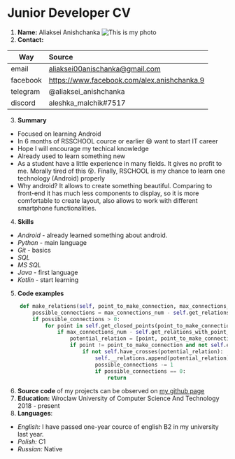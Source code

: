 # Junior Developer CV
1. **Name:**  Aliaksei Anishchanka
![This is my photo](https://media-exp1.licdn.com/dms/image/C5603AQGAGYg-wlrEpA/profile-displayphoto-shrink_800_800/0/1618871347787?e=1625097600&v=beta&t=RaMftcyIC27qMn1KP9A5qRSv382Vh9JDgZYzkf_F4Ck)
2. **Contact:**

| Way      | Source |
| -------- |:------ |
| email    | aliaksei00anischanka@gmail.com |
| facebook | https://www.facebook.com/alex.anishchanka.9 |
| telegram | @aliaksei_anishchanka |
| discord  | aleshka_malchik#7517 |
3. **Summary**
* Focused on learning Android
* In 6 months of RSSCHOOL cource or earlier :smile: want to start IT career
* Hope I will encourage my techical knowledge
* Already used to learn something new
* As a student have a little experience in many fields. It gives no profit to me. Morally tired of this :dizzy_face:. Finally, RSCHOOL is my chance to learn one technology (Android) properly
* Why android? It allows to create something beautiful. Comparing to  front-end it has much less components to display, so it is more  comfortable to create layout, also allows to work with different  smartphone functionalities.
4. **Skills**
* *Android* - already learned something about android. 
* *Python* - main language
* *Git* - basics
* *SQL*
* *MS SQL*
* *Java* - first language
* *Kotlin* - start learning
5. **Code examples**  
```python
    def make_relations(self, point_to_make_connection, max_connections_num=3):
        possible_connections = max_connections_num - self.get_relations_with_point_count(point_to_make_connection)
        if possible_connections > 0:
            for point in self.get_closed_points(point_to_make_connection):
                if max_connections_num - self.get_relations_with_point_count(point) > 0:
                    potential_relation = [point, point_to_make_connection]
                    if point != point_to_make_connection and not self.exist_relation(potential_relation):
                        if not self.have_crosses(potential_relation):
                            self.__relations.append(potential_relation)
                            possible_connections -= 1
                            if possible_connections == 0:
                                return
```
6. **Source code** of my projects can be observed on [my github page](https://github.com/amsuredev)
7. **Education:** Wroclaw University of Computer Science And Technology 2018 - present
8. **Languages**:
* *English:* I have passed one-year cource of english B2 in my university last year.
* *Polish:* C1 
* *Russian:* Native